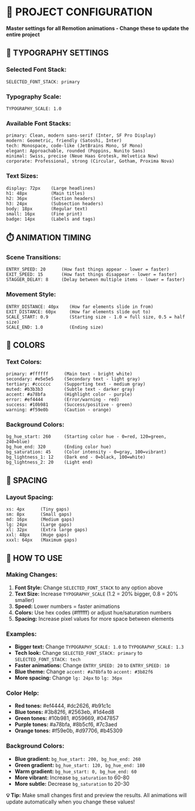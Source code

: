 # 🎨 PROJECT CONFIGURATION
**Master settings for all Remotion animations - Change these to update the entire project**

## 📐 TYPOGRAPHY SETTINGS

### **Selected Font Stack:**
```
SELECTED_FONT_STACK: primary
```

### **Typography Scale:**
```
TYPOGRAPHY_SCALE: 1.0
```

### **Available Font Stacks:**
```
primary: Clean, modern sans-serif (Inter, SF Pro Display)
modern: Geometric, friendly (Satoshi, Inter)
tech: Monospace, code-like (JetBrains Mono, SF Mono)
elegant: Approachable, rounded (Poppins, Nunito Sans)
minimal: Swiss, precise (Neue Haas Grotesk, Helvetica Now)
corporate: Professional, strong (Circular, Gotham, Proxima Nova)
```

### **Text Sizes:**
```
display: 72px    (Large headlines)
h1: 48px         (Main titles)
h2: 36px         (Section headers)
h3: 24px         (Subsection headers)
body: 18px       (Regular text)
small: 16px      (Fine print)
badge: 14px      (Labels and tags)
```

## ⏱️ ANIMATION TIMING

### **Scene Transitions:**
```
ENTRY_SPEED: 20      (How fast things appear - lower = faster)
EXIT_SPEED: 15       (How fast things disappear - lower = faster)
STAGGER_DELAY: 8     (Delay between multiple items - lower = faster)
```

### **Movement Style:**
```
ENTRY_DISTANCE: 40px    (How far elements slide in from)
EXIT_DISTANCE: 60px     (How far elements slide out to)
SCALE_START: 0.9        (Starting size - 1.0 = full size, 0.5 = half size)
SCALE_END: 1.0          (Ending size)
```

## 🎨 COLORS

### **Text Colors:**
```
primary: #ffffff      (Main text - bright white)
secondary: #e5e5e5    (Secondary text - light gray)
tertiary: #cccccc     (Supporting text - medium gray)
muted: #b3b3b3        (Subtle text - darker gray)
accent: #a78bfa       (Highlight color - purple)
error: #ef4444        (Error/warning - red)
success: #10b981      (Success/positive - green)
warning: #f59e0b      (Caution - orange)
```

### **Background Colors:**
```
bg_hue_start: 260     (Starting color hue - 0=red, 120=green, 240=blue)
bg_hue_end: 320       (Ending color hue)
bg_saturation: 45     (Color intensity - 0=gray, 100=vibrant)
bg_lightness_1: 12    (Dark end - 0=black, 100=white)
bg_lightness_2: 20    (Light end)
```

## 📏 SPACING

### **Layout Spacing:**
```
xs: 4px      (Tiny gaps)
sm: 8px      (Small gaps)
md: 16px     (Medium gaps)
lg: 24px     (Large gaps)
xl: 32px     (Extra large gaps)
xxl: 48px    (Huge gaps)
xxxl: 64px   (Maximum gaps)
```

## 📝 HOW TO USE

### **Making Changes:**
1. **Font Style:** Change `SELECTED_FONT_STACK` to any option above
2. **Text Size:** Increase `TYPOGRAPHY_SCALE` (1.2 = 20% bigger, 0.8 = 20% smaller)
3. **Speed:** Lower numbers = faster animations
4. **Colors:** Use hex codes (#ffffff) or adjust hue/saturation numbers
5. **Spacing:** Increase pixel values for more space between elements

### **Examples:**
- **Bigger text:** Change `TYPOGRAPHY_SCALE: 1.0` to `TYPOGRAPHY_SCALE: 1.3`
- **Tech look:** Change `SELECTED_FONT_STACK: primary` to `SELECTED_FONT_STACK: tech`
- **Faster animations:** Change `ENTRY_SPEED: 20` to `ENTRY_SPEED: 10`
- **Blue theme:** Change `accent: #a78bfa` to `accent: #3b82f6`
- **More spacing:** Change `lg: 24px` to `lg: 36px`

### **Color Help:**
- **Red tones:** #ef4444, #dc2626, #b91c1c
- **Blue tones:** #3b82f6, #2563eb, #1d4ed8
- **Green tones:** #10b981, #059669, #047857
- **Purple tones:** #a78bfa, #8b5cf6, #7c3aed
- **Orange tones:** #f59e0b, #d97706, #b45309

### **Background Colors:**
- **Blue gradient:** `bg_hue_start: 200, bg_hue_end: 260`
- **Green gradient:** `bg_hue_start: 120, bg_hue_end: 180`
- **Warm gradient:** `bg_hue_start: 0, bg_hue_end: 60`
- **More vibrant:** Increase `bg_saturation` to 60-80
- **More subtle:** Decrease `bg_saturation` to 20-30

**💡 Tip:** Make small changes first and preview the results. All animations will update automatically when you change these values!